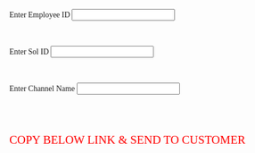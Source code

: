 


<html lang="en">
<head>
    <meta charset="UTF-8">
    <title>Generate Link</title>
    <link rel="stylesheet" href="css/style.css">

<script type="text/javascript">
    function generateFullName()
    {
        document.getElementById('fullName').innerText = 'https://www.icicibank.com/Personal-Banking/insurance/motor-insurance.page?empref=' +
            document.getElementById('fName').value + '&solid=' + 
            document.getElementById('lName').value + '&channelid=' + document.getElementById('mName').value ;
    }
</script>

 <p style="font-family:verdana">Enter Employee ID <input type="text" id="fName" onkeyup="generateFullName()" /></P><br/>
  <p style="font-family:verdana">Enter Sol ID <input type="text" id="lName" onkeyup="generateFullName()" /></P><br/>
  <p style="font-family:verdana">Enter Channel Name <input type="text" id="mName" onkeyup="generateFullName()" /></P><br/>
 <br/>
  <p style="font-family:verdana;color:red;font-size:150%">COPY BELOW LINK & SEND TO CUSTOMER</P><br/>

<p style="font-family:verdana;font-size:100%;color:Blue"><span id="fullName" /></P>


</head>
<body>
 
</body>
</html>
